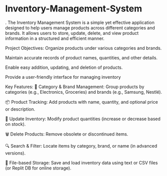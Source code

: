 # Inventory-Management-System
.
The Inventory Management System is a simple yet effective application designed to help users manage products across different categories and brands. It allows users to store, update, delete, and view product information in a structured and efficient manner.

 Project Objectives:
Organize products under various categories and brands.

Maintain accurate records of product names, quantities, and other details.

Enable easy addition, updating, and deletion of products.

Provide a user-friendly interface for managing inventory

 Key Features:
📁 Category & Brand Management: Group products by categories (e.g., Electronics, Groceries) and brands (e.g., Samsung, Nestlé).

📦 Product Tracking: Add products with name, quantity, and optional price or description.

🔄 Update Inventory: Modify product quantities (increase or decrease based on stock).

🗑️ Delete Products: Remove obsolete or discontinued items.

🔍 Search & Filter: Locate items by category, brand, or name (in advanced versions).

💾 File-based Storage: Save and load inventory data using text or CSV files (or Replit DB for online storage).
